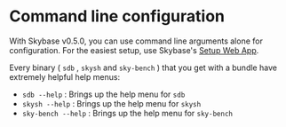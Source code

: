 # Command line configuration

With Skybase v0.5.0, you can use command line arguments alone for configuration. For the easiest setup, use Skybase's <a href="https://skybasedb.github.io/setupapp" target="_blank">Setup Web App</a>.

Every binary ( `sdb` , `skysh` and `sky-bench` ) that you get with a bundle have extremely helpful help menus:

* `sdb --help` : Brings up the help menu for `sdb`
* `skysh --help` : Brings up the help menu for `skysh`
* `sky-bench --help` : Brings up the help menu for `sky-bench`
